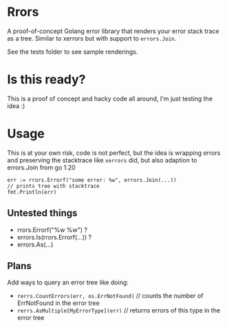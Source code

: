 # Rrors

A proof-of-concept Golang error library that renders your error stack trace as a tree. Similar to xerrors but with support to `errors.Join`.

See the tests folder to see sample renderings.

# Is this ready?

This is a proof of concept and hacky code all around, I'm just testing the idea :)

# Usage

This is at your own risk, code is not perfect, but the idea is wrapping errors and preserving the stacktrace like `xerrors` did, but also
adaption to errors.Join from go 1.20

```golang
err := rrors.Errorf("some error: %w", errors.Join(...))
// prints tree with stacktrace
fmt.Println(err)
```

## Untested things

- rrors.Errorf("%w %w") ?
- errors.Is(rrors.Errorf(...)) ?
- errors.As(...)

## Plans

Add ways to query an error tree like doing:

- `rerrs.CountErrors(err, os.ErrNotFound)` // counts the number of ErrNotFound in the error tree
- `rerrs.AsMultiple[MyErrorType](err)` // returns errors of this type in the error tree
